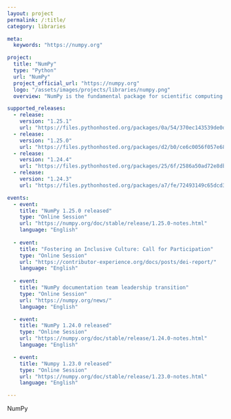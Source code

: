 ```yaml
---
layout: project
permalink: /:title/
category: libraries

meta:
  keywords: "https://numpy.org"

project:
  title: "NumPy"
  type: "Python"
  url: "NumPy"
  project_official_url: "https://numpy.org"
  logo: "/assets/images/projects/libraries/numpy.png"
  overview: "NumPy is the fundamental package for scientific computing in Python. It is a Python library that provides a multidimensional array object, various derived objects (such as masked arrays and matrices), and an assortment of routines for fast operations on arrays, including mathematical, logical, shape manipulation, sorting, selecting, I/O, discrete Fourier transforms, basic linear algebra, basic statistical operations, random simulation and much more."

supported_releases:
  - release:
    version: "1.25.1"
    url: "https://files.pythonhosted.org/packages/0a/54/370ec143539de0dc09c3024b4fea99e76e3051bd6ad199ccf1e5b6bc05b7/numpy-1.25.1-cp39-cp39-manylinux_2_17_aarch64.manylinux2014_aarch64.whl"
  - release:
    version: "1.25.0"
    url: "https://files.pythonhosted.org/packages/d2/b0/ce6c0056f057e681b0b9f78900e122715389f865047c25fc2f37bfe2f8fe/numpy-1.25.0-cp39-cp39-manylinux_2_17_aarch64.manylinux2014_aarch64.whl"
  - release:
    version: "1.24.4"
    url: "https://files.pythonhosted.org/packages/25/6f/2586a50ad72e8dbb1d8381f837008a0321a3516dfd7cb57fc8cf7e4bb06b/numpy-1.24.4-cp38-cp38-manylinux_2_17_aarch64.manylinux2014_aarch64.whl"
  - release:
    version: "1.24.3"
    url: "https://files.pythonhosted.org/packages/a7/fe/72493149c65dcd39d8c8dc09870e242bd689d1db2bde3ec479807bf0d414/numpy-1.24.3-cp38-cp38-manylinux_2_17_aarch64.manylinux2014_aarch64.whl"

events:
  - event:
    title: "NumPy 1.25.0 released"
    type: "Online Session"
    url: "https://numpy.org/doc/stable/release/1.25.0-notes.html"
    language: "English"
  
  - event:
    title: "Fostering an Inclusive Culture: Call for Participation"
    type: "Online Session"
    url: "https://contributor-experience.org/docs/posts/dei-report/"
    language: "English"
  
  - event:
    title: "NumPy documentation team leadership transition"
    type: "Online Session"
    url: "https://numpy.org/news/"
    language: "English"

  - event:
    title: "NumPy 1.24.0 released"
    type: "Online Session"
    url: "https://numpy.org/doc/stable/release/1.24.0-notes.html"
    language: "English"

  - event:
    title: "Numpy 1.23.0 released"
    type: "Online Session"
    url: "https://numpy.org/doc/stable/release/1.23.0-notes.html"
    language: "English"

---
```


<p>NumPy</p>
